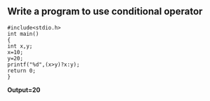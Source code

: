 ##  Write a program to use conditional operator
```
#include<stdio.h>
int main()
{
int x,y;
x=10;
y=20;
printf("%d",(x>y)?x:y);
return 0;
}
```
**Output=20**
